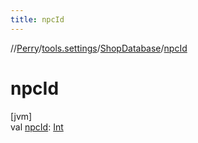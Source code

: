 ```yaml
---
title: npcId
---
```

//[Perry](../../../index.html)/[tools.settings](../index.html)/[ShopDatabase](index.html)/[npcId](npc-id.html)



# npcId



[jvm]\
val [npcId](npc-id.html): [Int](https://kotlinlang.org/api/latest/jvm/stdlib/kotlin/-int/index.html)




